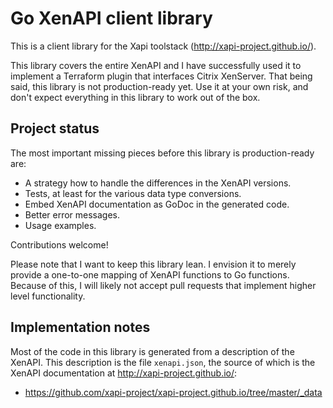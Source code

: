 # Go XenAPI client library

This is a client library for the Xapi toolstack
(http://xapi-project.github.io/).

This library covers the entire XenAPI and I have successfully used it to
implement a Terraform plugin that interfaces Citrix XenServer. That being said,
this library is not production-ready yet. Use it at your own risk, and don't
expect everything in this library to work out of the box.

## Project status

The most important missing pieces before this library is production-ready are:

  - A strategy how to handle the differences in the XenAPI versions.
  - Tests, at least for the various data type conversions.
  - Embed XenAPI documentation as GoDoc in the generated code.
  - Better error messages.
  - Usage examples.

Contributions welcome!

Please note that I want to keep this library lean. I envision it to merely
provide a one-to-one mapping of XenAPI functions to Go functions. Because of
this, I will likely not accept pull requests that implement higher level
functionality.

## Implementation notes

Most of the code in this library is generated from a description of the XenAPI.
This description is the file `xenapi.json`, the source of which is the XenAPI
documentation at http://xapi-project.github.io/:

  - https://github.com/xapi-project/xapi-project.github.io/tree/master/_data
